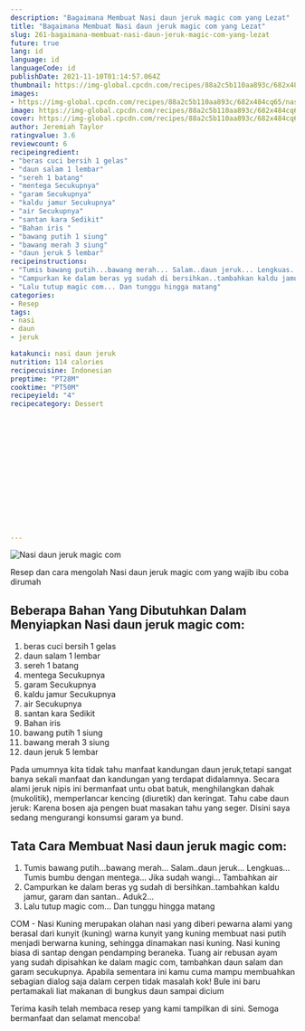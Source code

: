 ```yaml
---
description: "Bagaimana Membuat Nasi daun jeruk magic com yang Lezat"
title: "Bagaimana Membuat Nasi daun jeruk magic com yang Lezat"
slug: 261-bagaimana-membuat-nasi-daun-jeruk-magic-com-yang-lezat
future: true
lang: id
language: id
languageCode: id
publishDate: 2021-11-10T01:14:57.064Z 
thumbnail: https://img-global.cpcdn.com/recipes/88a2c5b110aa893c/682x484cq65/nasi-daun-jeruk-magic-com-foto-resep-utama.png
images:
- https://img-global.cpcdn.com/recipes/88a2c5b110aa893c/682x484cq65/nasi-daun-jeruk-magic-com-foto-resep-utama.png
image: https://img-global.cpcdn.com/recipes/88a2c5b110aa893c/682x484cq65/nasi-daun-jeruk-magic-com-foto-resep-utama.png
cover: https://img-global.cpcdn.com/recipes/88a2c5b110aa893c/682x484cq65/nasi-daun-jeruk-magic-com-foto-resep-utama.png
author: Jeremiah Taylor
ratingvalue: 3.6
reviewcount: 6
recipeingredient:
- "beras cuci bersih 1 gelas"
- "daun salam 1 lembar"
- "sereh 1 batang"
- "mentega Secukupnya"
- "garam Secukupnya"
- "kaldu jamur Secukupnya"
- "air Secukupnya"
- "santan kara Sedikit"
- "Bahan iris "
- "bawang putih 1 siung"
- "bawang merah 3 siung"
- "daun jeruk 5 lembar"
recipeinstructions:
- "Tumis bawang putih...bawang merah... Salam..daun jeruk... Lengkuas... Tumis bumbu dengan mentega... Jika sudah wangi... Tambahkan air"
- "Campurkan ke dalam beras yg sudah di bersihkan..tambahkan kaldu jamur, garam dan santan.. Aduk2..."
- "Lalu tutup magic com... Dan tunggu hingga matang"
categories:
- Resep
tags:
- nasi
- daun
- jeruk

katakunci: nasi daun jeruk 
nutrition: 114 calories
recipecuisine: Indonesian
preptime: "PT28M"
cooktime: "PT50M"
recipeyield: "4"
recipecategory: Dessert


     
    
    
    
    
    
    
    
    
    
    
      
    
---
```



![Nasi daun jeruk magic com](https://img-global.cpcdn.com/recipes/88a2c5b110aa893c/682x484cq65/nasi-daun-jeruk-magic-com-foto-resep-utama.png)

Resep dan cara mengolah  Nasi daun jeruk magic com yang wajib ibu coba dirumah

<!--inarticleads1-->

## Beberapa Bahan Yang Dibutuhkan Dalam Menyiapkan Nasi daun jeruk magic com:

1. beras cuci bersih 1 gelas
1. daun salam 1 lembar
1. sereh 1 batang
1. mentega Secukupnya
1. garam Secukupnya
1. kaldu jamur Secukupnya
1. air Secukupnya
1. santan kara Sedikit
1. Bahan iris 
1. bawang putih 1 siung
1. bawang merah 3 siung
1. daun jeruk 5 lembar

Pada umumnya kita tidak tahu manfaat kandungan daun jeruk,tetapi sangat banya sekali manfaat dan kandungan yang terdapat didalamnya. Secara alami jeruk nipis ini bermanfaat untu obat batuk, menghilangkan dahak (mukolitik), memperlancar kencing (diuretik) dan keringat. Tahu cabe daun jeruk: Karena bosen aja pengen buat masakan tahu yang seger. Disini saya sedang mengurangi konsumsi garam ya bund. 

<!--inarticleads2-->

## Tata Cara Membuat Nasi daun jeruk magic com:

1. Tumis bawang putih...bawang merah... Salam..daun jeruk... Lengkuas... Tumis bumbu dengan mentega... Jika sudah wangi... Tambahkan air
1. Campurkan ke dalam beras yg sudah di bersihkan..tambahkan kaldu jamur, garam dan santan.. Aduk2...
1. Lalu tutup magic com... Dan tunggu hingga matang


COM - Nasi Kuning merupakan olahan nasi yang diberi pewarna alami yang berasal dari kunyit (kuning) warna kunyit yang kuning membuat nasi putih menjadi berwarna kuning, sehingga dinamakan nasi kuning. Nasi kuning biasa di santap dengan pendamping beraneka. Tuang air rebusan ayam yang sudah dipisahkan ke dalam magic com, tambahkan daun salam dan garam secukupnya. Apabila sementara ini kamu cuma mampu membuahkan sebagian dialog saja dalam cerpen tidak masalah kok! Bule ini baru pertamakali liat makanan di bungkus daun sampai dicium 

Terima kasih telah membaca resep yang kami tampilkan di sini. Semoga bermanfaat dan selamat mencoba!

